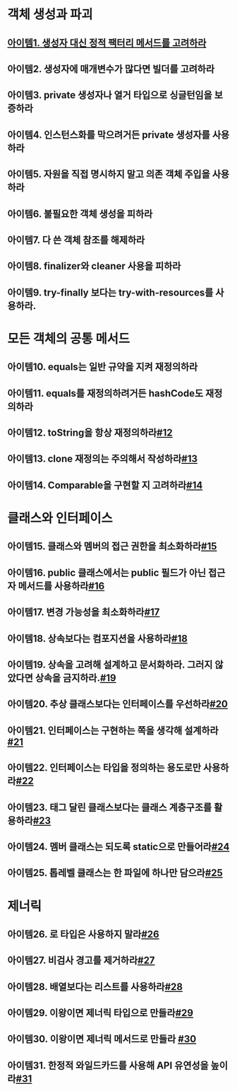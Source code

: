 # 객체 생성과 파괴

 ## [아이템1. 생성자 대신 정적 팩터리 메서드를 고려하라](book/effectivejava/item1~11.md)

## 아이템2. 생성자에 매개변수가 많다면 빌더를 고려하라


## 아이템3. private 생성자나 열거 타입으로 싱글턴임을 보증하라

## 아이템4. 인스턴스화를 막으려거든 private 생성자를 사용하라


## 아이템5. 자원을 직접 명시하지 말고 의존 객체 주입을 사용하라


## 아이템6. 불필요한 객체 생성을 피하라


## 아이템7. 다 쓴 객체 참조를 해제하라


## 아이템8. finalizer와 cleaner 사용을 피하라

## 아이템9.  try-finally 보다는 try-with-resources를 사용하라.

# 모든 객체의 공통 메서드
## 아이템10.  equals는 일반 규약을 지켜 재정의하라

## 아이템11. equals를 재정의하려거든 hashCode도 재정의하라

## 아이템12.  toString을 항상 재정의하라[#12](book/effectivejava/item12.md)

## 아이템13. clone 재정의는 주의해서 작성하라[#13](book/effectivejava/item13.md)

## 아이템14. Comparable을 구현할 지 고려하라[#14](book/effectivejava/item14.md)

# 클래스와 인터페이스
## 아이템15. 클래스와 멤버의 접근 권한을 최소화하라[#15](book/effectivejava/item15.md)

## 아이템16. public 클래스에서는 public 필드가 아닌 접근자 메서드를 사용하라[#16](book/effectivejava/item16.md)

## 아이템17. 변경 가능성을 최소화하라[#17](book/effectivejava/item17.md)

## 아이템18. 상속보다는 컴포지션을 사용하라[#18](book/effectivejava/item18.md)

## 아이템19. 상속을 고려해 설계하고 문서화하라. 그러지 않았다면 상속을 금지하라.[#19](book/effectivejava/item19.md)

## 아이템20. 추상 클래스보다는 인터페이스를 우선하라[#20](book/effectivejava/item20.md)

## 아이템21. 인터페이스는 구현하는 쪽을 생각해 설계하라[#21](book/effectivejava/item21.md)

## 아이템22. 인터페이스는 타입을 정의하는 용도로만 사용하라[#22](book/effectivejava/item22.md)

## 아이템23. 태그 달린 클래스보다는 클래스 계층구조를 활용하라[#23](book/effectivejava/item23.md)

## 아이템24. 멤버 클래스는 되도록 static으로 만들어라[#24](book/effectivejava/item24.md)

## 아이템25. 톱레벨 클래스는 한 파일에 하나만 담으라[#25](book/effectivejava/item25.md)

# 제너릭
## 아이템26. 로 타입은 사용하지 말라[#26](/book/effectivejava/item26.html)

## 아이템27. 비검사 경고를 제거하라[#27](/book/effectivejava/item27.html)

## 아이템28. 배열보다는 리스트를 사용하라[#28](/book/effectivejava/item28.html)

## 아이템29. 이왕이면 제너릭 타입으로 만들라[#29](/book/effectivejava/item29.html)

## 아이템30. 이왕이면 제너릭 메서드로 만들라 [#30](./item30.md)

## 아이템31. 한정적 와일드카드를 사용해 API 유연성을 높이라[#31](./item31.md)

<!--stackedit_data:
eyJoaXN0b3J5IjpbMjAxMDkzOTUzMiwzNDk2OTA2MzUsLTM4Mz
YzMDg5OSwxODQ5NjI4NTk1LC0xMzY0NTEzMDYsLTM1NjIyNjkx
MF19
-->